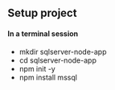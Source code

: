 
## Setup project
#### In a terminal session

- mkdir sqlserver-node-app
- cd sqlserver-node-app 
- npm init -y
- npm install mssql
